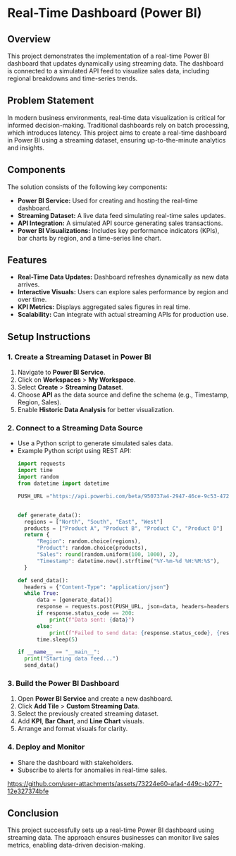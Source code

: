 # Real-Time Dashboard (Power BI)

## Overview
This project demonstrates the implementation of a real-time Power BI dashboard that updates dynamically using streaming data. The dashboard is connected to a simulated API feed to visualize sales data, including regional breakdowns and time-series trends.

## Problem Statement
In modern business environments, real-time data visualization is critical for informed decision-making. Traditional dashboards rely on batch processing, which introduces latency. This project aims to create a real-time dashboard in Power BI using a streaming dataset, ensuring up-to-the-minute analytics and insights.

## Components
The solution consists of the following key components:
- **Power BI Service:** Used for creating and hosting the real-time dashboard.
- **Streaming Dataset:** A live data feed simulating real-time sales updates.
- **API Integration:** A simulated API source generating sales transactions.
- **Power BI Visualizations:** Includes key performance indicators (KPIs), bar charts by region, and a time-series line chart.

## Features
- **Real-Time Data Updates:** Dashboard refreshes dynamically as new data arrives.
- **Interactive Visuals:** Users can explore sales performance by region and over time.
- **KPI Metrics:** Displays aggregated sales figures in real time.
- **Scalability:** Can integrate with actual streaming APIs for production use.

## Setup Instructions
### 1. Create a Streaming Dataset in Power BI
1. Navigate to **Power BI Service**.
2. Click on **Workspaces** > **My Workspace**.
3. Select **Create** > **Streaming Dataset**.
4. Choose **API** as the data source and define the schema (e.g., Timestamp, Region, Sales).
5. Enable **Historic Data Analysis** for better visualization.

### 2. Connect to a Streaming Data Source
- Use a Python script to generate simulated sales data.
- Example Python script using REST API:
  ```python
  import requests
  import time
  import random
  from datetime import datetime

  PUSH_URL ="https://api.powerbi.com/beta/950737a4-2947-46ce-9c53-4728f01fd598/datasets/51853dc9-0e6e-4705-835e-68cdb7a7d0d3/rows?experience=power-bi&key=ffqvqF5WVx%2ByrRVG1flt2RBxL%2F2jkf05Xtc7ne7KCPbYEo4tLNBm%2FLiP1on0fNXDkUQ3IIbT5KQ%2BnjBW9f5Fsw%3D%3D"


  def generate_data():
    regions = ["North", "South", "East", "West"]
    products = ["Product A", "Product B", "Product C", "Product D"]
    return {
        "Region": random.choice(regions),
        "Product": random.choice(products),
        "Sales": round(random.uniform(100, 1000), 2),
        "Timestamp": datetime.now().strftime("%Y-%m-%d %H:%M:%S"),
    }

  def send_data():
    headers = {"Content-Type": "application/json"}
    while True:
        data = [generate_data()]  
        response = requests.post(PUSH_URL, json=data, headers=headers)
        if response.status_code == 200:
            print(f"Data sent: {data}")
        else:
            print(f"Failed to send data: {response.status_code}, {response.text}")
        time.sleep(5)

  if __name__ == "__main__":
    print("Starting data feed...")
    send_data()


### 3. Build the Power BI Dashboard
1. Open **Power BI Service** and create a new dashboard.
2. Click **Add Tile** > **Custom Streaming Data**.
3. Select the previously created streaming dataset.
4. Add **KPI**, **Bar Chart**, and **Line Chart** visuals.
5. Arrange and format visuals for clarity.

### 4. Deploy and Monitor
- Share the dashboard with stakeholders.
- Subscribe to alerts for anomalies in real-time sales.

https://github.com/user-attachments/assets/73224e60-afa4-449c-b277-12e327374bfe

## Conclusion
This project successfully sets up a real-time Power BI dashboard using streaming data. The approach ensures businesses can monitor live sales metrics, enabling data-driven decision-making.
